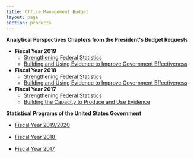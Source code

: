 ```yaml
---
title: Office Management Budget
layout: page
section: products
---
```

<p><strong>Analytical Perspectives Chapters from the President's Budget Requests</strong> </p>                   
<ul>
  <li>
    <strong>Fiscal Year 2019</strong>
    <ul >
      <li>
        <a href="https://www.whitehouse.gov/wp-content/uploads/2018/02/ap_15_statistics-fy2019.pdf"  target="_blank"><span>Strengthening Federal Statistics</span></a>
      </li>
      <li>
        <a href="https://www.whitehouse.gov/wp-content/uploads/2018/02/ap_6_evidence-fy2019.pdf"  target="_blank"><span>Building and Using Evidence to Improve Government Effectiveness</span></a>
      </li>
    </ul>
  </li>
  <li>
    <strong>Fiscal Year 2018</strong>
    <ul >
      <li>
        <a href="https://www.govinfo.gov/content/pkg/BUDGET-2018-PER/pdf/BUDGET-2018-PER-7-2.pdf" target="_blank">Strengthening Federal Statistics</a>
      </li>
      <li>
        <a href="https://www.govinfo.gov/content/pkg/BUDGET-2018-PER/pdf/BUDGET-2018-PER-4-2.pdf" target="_blank">Building and Using Evidence to Improve Government Effectiveness </a
      </li>
    </ul>
  </li>
  <li>
    <strong>Fiscal Year 2017</strong>
    <ul >
      <li>
        <a href="https://obamawhitehouse.archives.gov/sites/default/files/omb/budget/fy2017/assets/ap_16_statistics.pdf" target="_blank">Strengthening Federal Statistics</a></li>
      <li>
        <a href="https://www.govinfo.gov/content/pkg/BUDGET-2017-PER/pdf/BUDGET-2017-PER-4-3.pdf" target="_blank">Building the Capacity to Produce and Use Evidence</a>
      </li>
    </ul>
  </li>
</ul>

<p><strong>Statistical Programs of the United States Government</strong> </p>
<ul>
  <li style="margin-bottom:15px">
    <a href="https://www.whitehouse.gov/wp-content/uploads/2020/12/statistical-programs-20192020.pdf" target="_blank"><span>Fiscal Year 2019/2020</span></a>
  </li>
  <li style="margin-bottom:15px">
    <a href="https://www.whitehouse.gov/wp-content/uploads/2018/05/statistical-programs-2018.pdf" target="_blank"><span>Fiscal Year 2018&nbsp;</span></a>
  </li>
  <li style="margin-bottom:15px">
    <a href="https://www.whitehouse.gov/sites/whitehouse.gov/files/omb/assets/information_and_regulatory_affairs/statistical-programs-2017.pdf"  target="_blank"><span>Fiscal Year 2017</span></a>
  </li>
</ul>